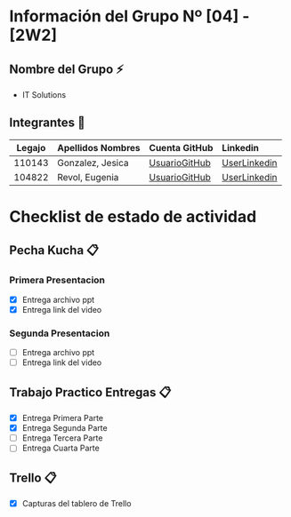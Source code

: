 # Información del Grupo Nº [04] - [2W2]


## Nombre del Grupo :zap:

* IT Solutions


## Integrantes :busts_in_silhouette:

| Legajo| Apellidos Nombres  | Cuenta GitHub | Linkedin
| :------: | :-------- | :-------- | :-------- |
| 110143 | Gonzalez, Jesica |[UsuarioGitHub](https://github.com/jesidg13)|[UserLinkedin](https://www.linkedin.com/in/jesica-daniela-gonzalez/)|
| 104822 | Revol, Eugenia |[UsuarioGitHub](https://github.com/erevol)|[UserLinkedin](https://www.linkedin.com/in/eugeniarevol/)|


# Checklist de estado de actividad

## Pecha Kucha :clipboard:

### Primera Presentacion

- [x] Entrega archivo ppt
- [x] Entrega link del video

### Segunda Presentacion

- [ ] Entrega archivo ppt
- [ ] Entrega link del video

## Trabajo Practico Entregas :clipboard:
- [x] Entrega Primera Parte
- [x] Entrega Segunda Parte
- [ ] Entrega Tercera Parte
- [ ] Entrega Cuarta Parte

## Trello :clipboard:
- [x] Capturas del tablero de Trello
